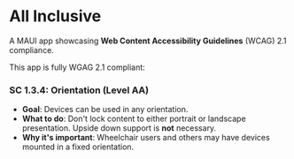 # All Inclusive
A MAUI app showcasing **Web Content Accessibility Guidelines** (WCAG) 2.1 compliance.

This app is fully WGAG 2.1 compliant: 

### SC 1.3.4: Orientation (Level AA)

- **Goal**: Devices can be used in any orientation.
- **What to do**: Don't lock content to either portrait or landscape presentation. Upside down support is **not** necessary.
- **Why it's important**: Wheelchair users and others may have devices mounted in a fixed orientation.


